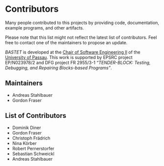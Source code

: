 # Contributors

Many people contributed to this projects by providing code,
documentation, example programs, and other artifacts.

Please note that this list might not reflect the latest list
of contributors. Feel free to contact one of the maintainers
to propose an update.

*BASTET* is developed at the [Chair of Software Engineering II](https://www.fim.uni-passau.de/lehrstuhl-fuer-software-engineering-ii/)
of the [University of Passau](https://www.uni-passau.de).
This work is supported by EPSRC project EP/N023978/2 and 
DFG project FR 2955/3-1 *“TENDER-BLOCK: Testing, Debugging, 
and Repairing Blocks-based Programs”*. 

## Maintainers

- Andreas Stahlbauer 
- Gordon Fraser

## List of Contributors

- Dominik Diner
- Gordon Fraser
- Christoph Frädrich
- Nina Körber
- Robert Pernerstorfer
- Sebastian Schweickl
- Andreas Stahlbauer

